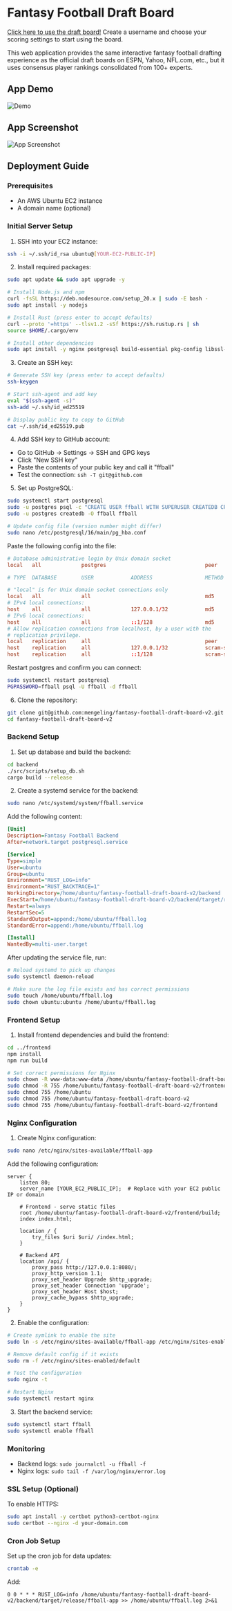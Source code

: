 # Fantasy Football Draft Board

[Click here to use the draft board!](http://100.29.78.245/) Create a username and choose your scoring settings to start using the board.

This web application provides the same interactive fantasy football drafting experience as the official draft boards on ESPN, Yahoo, NFL.com, etc., but it uses consensus player rankings consolidated from 100+ experts.

## App Demo

![Demo](frontend/src/static/img/fantasy_football_recording.gif)

## App Screenshot

![App Screenshot](frontend/src/static/img/app_pic.png)

## Deployment Guide

### Prerequisites

- An AWS Ubuntu EC2 instance
- A domain name (optional)

### Initial Server Setup

1. SSH into your EC2 instance:

```bash
ssh -i ~/.ssh/id_rsa ubuntu@[YOUR-EC2-PUBLIC-IP]
```

2. Install required packages:

```bash
sudo apt update && sudo apt upgrade -y

# Install Node.js and npm
curl -fsSL https://deb.nodesource.com/setup_20.x | sudo -E bash -
sudo apt install -y nodejs

# Install Rust (press enter to accept defaults)
curl --proto '=https' --tlsv1.2 -sSf https://sh.rustup.rs | sh
source $HOME/.cargo/env

# Install other dependencies
sudo apt install -y nginx postgresql build-essential pkg-config libssl-dev chromium-browser
```

3. Create an SSH key:

```bash
# Generate SSH key (press enter to accept defaults)
ssh-keygen

# Start ssh-agent and add key
eval "$(ssh-agent -s)"
ssh-add ~/.ssh/id_ed25519

# Display public key to copy to GitHub
cat ~/.ssh/id_ed25519.pub
```

4. Add SSH key to GitHub account:

- Go to GitHub → Settings → SSH and GPG keys
- Click "New SSH key"
- Paste the contents of your public key and call it "ffball"
- Test the connection: `ssh -T git@github.com`

5. Set up PostgreSQL:

```bash
sudo systemctl start postgresql
sudo -u postgres psql -c "CREATE USER ffball WITH SUPERUSER CREATEDB CREATEROLE LOGIN PASSWORD 'ffball';"
sudo -u postgres createdb -O ffball ffball

# Update config file (version number might differ)
sudo nano /etc/postgresql/16/main/pg_hba.conf
```

Paste the following config into the file:

```conf
# Database administrative login by Unix domain socket
local   all             postgres                                peer

# TYPE  DATABASE        USER            ADDRESS                 METHOD

# "local" is for Unix domain socket connections only
local   all             all                                     md5
# IPv4 local connections:
host    all             all             127.0.0.1/32            md5
# IPv6 local connections:
host    all             all             ::1/128                 md5
# Allow replication connections from localhost, by a user with the
# replication privilege.
local   replication     all                                     peer
host    replication     all             127.0.0.1/32            scram-sha-256
host    replication     all             ::1/128                 scram-sha-256
```

Restart postgres and confirm you can connect:

```bash
sudo systemctl restart postgresql
PGPASSWORD=ffball psql -U ffball -d ffball
```

6. Clone the repository:

```bash
git clone git@github.com:mengeling/fantasy-football-draft-board-v2.git
cd fantasy-football-draft-board-v2
```

### Backend Setup

1. Set up database and build the backend:

```bash
cd backend
./src/scripts/setup_db.sh
cargo build --release
```

2. Create a systemd service for the backend:

```bash
sudo nano /etc/systemd/system/ffball.service
```

Add the following content:

```ini
[Unit]
Description=Fantasy Football Backend
After=network.target postgresql.service

[Service]
Type=simple
User=ubuntu
Group=ubuntu
Environment="RUST_LOG=info"
Environment="RUST_BACKTRACE=1"
WorkingDirectory=/home/ubuntu/fantasy-football-draft-board-v2/backend
ExecStart=/home/ubuntu/fantasy-football-draft-board-v2/backend/target/release/backend
Restart=always
RestartSec=5
StandardOutput=append:/home/ubuntu/ffball.log
StandardError=append:/home/ubuntu/ffball.log

[Install]
WantedBy=multi-user.target
```

After updating the service file, run:

```bash
# Reload systemd to pick up changes
sudo systemctl daemon-reload

# Make sure the log file exists and has correct permissions
sudo touch /home/ubuntu/ffball.log
sudo chown ubuntu:ubuntu /home/ubuntu/ffball.log
```

### Frontend Setup

1. Install frontend dependencies and build the frontend:

```bash
cd ../frontend
npm install
npm run build

# Set correct permissions for Nginx
sudo chown -R www-data:www-data /home/ubuntu/fantasy-football-draft-board-v2/frontend/build
sudo chmod -R 755 /home/ubuntu/fantasy-football-draft-board-v2/frontend/build
sudo chmod 755 /home/ubuntu
sudo chmod 755 /home/ubuntu/fantasy-football-draft-board-v2
sudo chmod 755 /home/ubuntu/fantasy-football-draft-board-v2/frontend
```

### Nginx Configuration

1. Create Nginx configuration:

```bash
sudo nano /etc/nginx/sites-available/ffball-app
```

Add the following configuration:

```nginx
server {
    listen 80;
    server_name [YOUR_EC2_PUBLIC_IP];  # Replace with your EC2 public IP or domain

    # Frontend - serve static files
    root /home/ubuntu/fantasy-football-draft-board-v2/frontend/build;
    index index.html;

    location / {
        try_files $uri $uri/ /index.html;
    }

    # Backend API
    location /api/ {
        proxy_pass http://127.0.0.1:8080/;
        proxy_http_version 1.1;
        proxy_set_header Upgrade $http_upgrade;
        proxy_set_header Connection 'upgrade';
        proxy_set_header Host $host;
        proxy_cache_bypass $http_upgrade;
    }
}
```

2. Enable the configuration:

```bash
# Create symlink to enable the site
sudo ln -s /etc/nginx/sites-available/ffball-app /etc/nginx/sites-enabled/

# Remove default config if it exists
sudo rm -f /etc/nginx/sites-enabled/default

# Test the configuration
sudo nginx -t

# Restart Nginx
sudo systemctl restart nginx
```

3. Start the backend service:

```bash
sudo systemctl start ffball
sudo systemctl enable ffball
```

### Monitoring

- Backend logs: `sudo journalctl -u ffball -f`
- Nginx logs: `sudo tail -f /var/log/nginx/error.log`

### SSL Setup (Optional)

To enable HTTPS:

```bash
sudo apt install -y certbot python3-certbot-nginx
sudo certbot --nginx -d your-domain.com
```

### Cron Job Setup

Set up the cron job for data updates:

```bash
crontab -e
```

Add:

```
0 0 * * * RUST_LOG=info /home/ubuntu/fantasy-football-draft-board-v2/backend/target/release/ffball-app >> /home/ubuntu/ffball.log 2>&1
```
